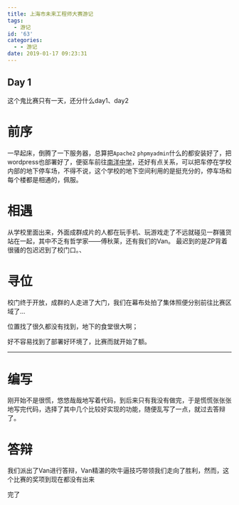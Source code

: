 ```yaml
---
title: 上海市未来工程师大赛游记
tags:
  - 游记
id: '63'
categories:
  - - 游记
date: 2019-01-17 09:23:31
---
```


## Day 1

这个鬼比赛只有一天，还分什么day1、day2

# 前序

一早起床，倒腾了一下服务器，总算把`Apache2` `phpmyadmin`什么的都安装好了，把wordpress也部署好了，便驱车前往[南洋中学](http://www.nygz.xhedu.sh.cn/po/ "南洋中学")，还好有点关系，可以把车停在学校内部的地下停车场，不得不说，这个学校的地下空间利用的是挺充分的，停车场和每个楼都是相通的，佩服。

# 相遇

从学校里面出来，外面成群成片的人都在玩手机、玩游戏走了不远就碰见一群骚货站在一起，其中不乏有哲学家——傅秋莱，还有我们的Van。 最迟到的是ZP背着很骚的包迟迟到了校门口。、

# 寻位

校门终于开放，成群的人走进了大门，我们在幕布处拍了集体照便分别前往比赛区域了...

位置找了很久都没有找到，地下的食堂很大啊；

好不容易找到了部署好环境了，比赛而就开始了额。

* * *

# 编写

刚开始不是很慌，悠悠哉哉地写着代码，到后来只有我没有做完，于是慌慌张张张地写完代码，选择了其中几个比较好实现的功能，随便乱写了一点，就过去答辩了。

# 答辩

我们派出了Van进行答辩，Van精湛的吹牛逼技巧带领我们走向了胜利，然而，这个比赛的奖项到现在都没有出来

完了